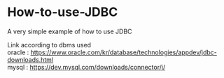 # How-to-use-JDBC
A very simple example of how to use JDBC

Link according to dbms used  
oracle : https://www.oracle.com/kr/database/technologies/appdev/jdbc-downloads.html  
mysql : https://dev.mysql.com/downloads/connector/j/
